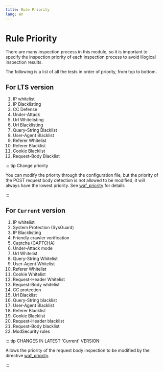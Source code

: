 ```yaml
---
title: Rule Priority
lang: en
---
```


# Rule Priority

There are many inspection process in this module, so it is important to specify the inspection priority of each inspection process to avoid illogical inspection results.

The following is a list of all the tests in order of priority, from top to bottom.

## For LTS version

1. IP whitelist
2. IP Blacklisting
3. CC Defense
4. Under-Attack
5. Url Whitelisting
6. Url Blacklisting
7. Query-String Blacklist
8. User-Agent Blacklist
9. Referer Whitelist
10. Referer Blacklist
11. Cookie Blacklist
12. Request-Body Blacklist

::: tip Change priority

You can modify the priority through the configuration file, but the priority of the POST request body detection is not allowed to be modified, it will always have the lowest priority. See [waf_priority](directive.md#waf-priority) for details

:::


## For `Current` version

1. IP whitelist
2. System Protection (SysGuard)
3. IP Blacklisting
4. Friendly crawler verification
5. Captcha (CAPTCHA)
6. Under-Attack mode
7. Url Whitelist
8. Query-String Whitelist
9. User-Agent Whitelist
10. Referer Whitelist
11. Cookie Whitelist
12. Request-Header Whitelist
13. Request-Body whitelist
14. CC protection
15. Url Blacklist
16. Query-String blacklist
17. User-Agent Blacklist
18. Referer Blacklist
19. Cookie Blacklist
20. Request-Header blacklist
21. Request-Body blacklist
22. ModSecurity rules

::: tip CHANGES IN LATEST 'Current' VERSION

Allows the priority of the request body inspection to be modified by the directive [waf_priority](directive.md#waf-priority).

:::
